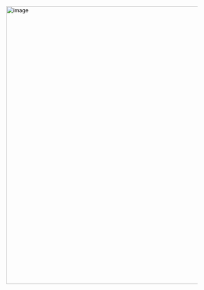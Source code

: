 <img width="1148" height="731" alt="image" src="https://github.com/user-attachments/assets/20587c8e-f15e-46f7-83f9-da3b691b36bc" />
